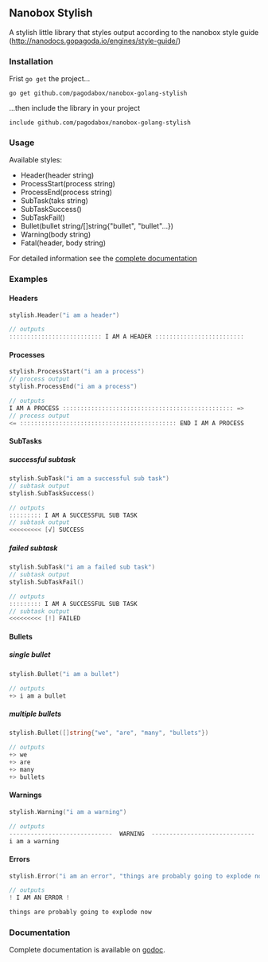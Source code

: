 Nanobox Stylish
---------------

A stylish little library that styles output according to the nanobox style guide (http://nanodocs.gopagoda.io/engines/style-guide/)


### Installation

Frist `go get` the project...

`go get github.com/pagodabox/nanobox-golang-stylish`


...then include the library in your project

`include github.com/pagodabox/nanobox-golang-stylish`


### Usage

Available styles:
+ Header(header string)
+ ProcessStart(process string)
+ ProcessEnd(process string)
+ SubTask(taks string)
+ SubTaskSuccess()
+ SubTaskFail()
+ Bullet(bullet string/[]string{"bullet", "bullet"...})
+ Warning(body string)
+ Fatal(header, body string)

For detailed information see the [complete documentation](http://godoc.org/github.com/pagodabox/nanobox-golang-stylish)


### Examples


#### Headers
```go
stylish.Header("i am a header")

// outputs
:::::::::::::::::::::::::: I AM A HEADER :::::::::::::::::::::::::
```


#### Processes
```go
stylish.ProcessStart("i am a process")
// process output
stylish.ProcessEnd("i am a process")

// outputs
I AM A PROCESS :::::::::::::::::::::::::::::::::::::::::::::::: =>
// process output
<= :::::::::::::::::::::::::::::::::::::::::::: END I AM A PROCESS
```


#### SubTasks

##### successful subtask
```go
stylish.SubTask("i am a successful sub task")
// subtask output
stylish.SubTaskSuccess()

// outputs
::::::::: I AM A SUCCESSFUL SUB TASK
// subtask output
<<<<<<<<< [√] SUCCESS
```

##### failed subtask
```go
stylish.SubTask("i am a failed sub task")
// subtask output
stylish.SubTaskFail()

// outputs
::::::::: I AM A SUCCESSFUL SUB TASK
// subtask output
<<<<<<<<< [!] FAILED
```


#### Bullets

##### single bullet
```go
stylish.Bullet("i am a bullet")

// outputs
+> i am a bullet
```

##### multiple bullets
```go
stylish.Bullet([]string{"we", "are", "many", "bullets"})

// outputs
+> we
+> are
+> many
+> bullets
```

#### Warnings
```go
stylish.Warning("i am a warning")

// outputs
-----------------------------  WARNING  -----------------------------
i am a warning
```

#### Errors
```go
stylish.Error("i am an error", "things are probably going to explode now")

// outputs
! I AM AN ERROR !

things are probably going to explode now
```

### Documentation

Complete documentation is available on [godoc](http://godoc.org/github.com/pagodabox/nanobox-golang-stylish).
